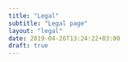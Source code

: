 ```yaml
---
title: "Legal"
subtitle: "Legal page"
layout: "legal"
date: 2019-04-26T13:24:22+03:00
draft: true
---
```

